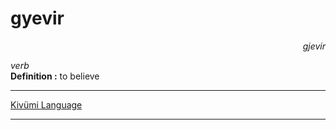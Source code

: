 
# gyevir

<div align="right"><i>gjevir</i></div>

*verb*  
**Definition :** to believe  

---

[Kivümi Language](../README.md)

---
